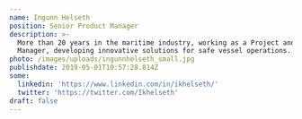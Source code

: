 ```yaml
---
name: Ingunn Helseth
position: Senior Product Manager
description: >-
  More than 20 years in the maritime industry, working as a Project and Product
  Manager, developing innovative solutions for safe vessel operations.
photo: /images/uploads/ingunnhelseth_small.jpg
publishdate: 2019-05-01T10:57:28.814Z
some:
  linkedin: 'https://www.linkedin.com/in/ikhelseth/'
  twitter: 'https://twitter.com/Ikhelseth'
draft: false
---
```



